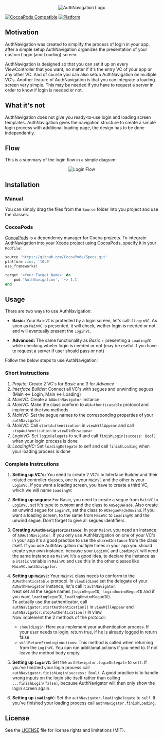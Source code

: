 <p align="center">
  <img src="https://github.com/columbbus/AuthNavigation/blob/master/Assets/LogoHeader.png?raw=true" alt="AuthNavigation Logo"/>
</p>

[![CocoaPods Compatible](https://img.shields.io/cocoapods/v/AuthNavigation.svg)](https://img.shields.io/cocoapods/v/AuthNavigation.svg)
[![Platform](https://img.shields.io/cocoapods/p/AuthNavigation.svg)](https://cocoapods.org/pods/AuthNavigation)

## Motivation
AuthNavigation was created to simplify the process of login in your app, after a simple setup AuthNavigation organizes the presentation of your custom Login (and Loading) screen.

AuthNavigation is designed so that you can set it up on every ViewController that you want, no matter if it's the entry VC of your app or any other VC. And of course you can also setup AuthNavigation on multiple VC's.
Another feature of AuthNavigation is that you can integrate a loading screen very simple. This may be needed if you have to request a server in order to know if login is needed or not.


## What it's not
AuthNavigation does not give you ready-to-use login and loading screen templates. AuthNavigation gives the navigation structure to create a simple login process with additional loading page, the design has to be done independently.


## Flow
This is a summary of the login flow in a simple diagram:

<p align="center">
  <img src="https://github.com/columbbus/AuthNavigation/blob/master/Assets/Flow-detailed.png?raw=true" alt="Login Flow"/>
</p>


## Installation

### Manual

You can simply drag the files from the `Source` folder into you project and use the classes.

### CocoaPods

[CocoaPods](http://cocoapods.org) is a dependency manager for Cocoa projects. To integrate AuthNavigation into your Xcode project using CocoaPods, specify it in your `Podfile`:

```ruby
source 'https://github.com/CocoaPods/Specs.git'
platform :ios, '10.0'
use_frameworks!

target '<Your Target Name>' do
    pod 'AuthNavigation', '~> 1.1'
end
```


## Usage
There are two ways to use AuthNavigation:

* **Basic:** Your `MainVC` is protected by a login screen, let's call it `LoginVC`. As soon as `MainVC` is presented, it will check, wether login is needed or not and will eventually present the `LoginVC`.

* **Advanced:** The same functionality as *Basic* + presenting a `LoadingVC` while checking wheter login is needed or not (may be useful if you have to request a server if user should pass or not)


Follow the below steps to use AuthNavigation:

### Short Instructions

1. *Projetc:* Create 2 VC's for *Basic* and 3 for *Advance*
2. *Interface Builder:* Connect all VC's with segues and unwinding segues (Main <-> Login, Main <-> Loading)
3. *MainVC:* Create a `AUAuthNavigator` instance
4. *MainVC:* Make the class conform to `AUAuthenticatable` protocol and implement the two methods
5. *MainVC:* Set the segue names to the corresponding properties of your `authNavigator`
6. *MainVC:* Call `startAuthentication` in `viewWillAppear` and call `stopAuthentication` in `viewDidDisappear`
7. *LoginVC:* Set `loginDelegate` to self and call `finishLogin(success: Bool)` when your login process is done
8. *LoadingVC:* Set `loadingDelegate` to self and call `finishLoading` when your loading process is done


### Complete Instrcutions

1. **Setting up VC's:** You need to create 2 VC's in Interface Builder and their related controller classes, one is your `MainVC` and the other is your `LoginVC`. If you want a loading screen, you have to create a third VC, which we will name `LoadingVC`

2. **Setting up segues:** For Basic, you need to create a segue from `MainVC` to `LoginVC`, set it's type to *custom* and the class to `AUSegueFade`. Also create an unwind segue for `LoginVC`, set the class to `AUSegueFadeUnwind`. If you want a loading screen, to the same from `MainVC` to `LoadingVC` and the unwind segue. Don't forget to give all segues identifiers.

3. **Creating `AUAuthNavigatorInstance`:** In your `MainVC` you need an instance of `AUAuthNavigator`. If you only use AuthNavigation on one of your VC's in your app it's a good practice to use the `sharedInstance` from the class itself. If you use AuthNavigation multiple times in your app you should create your own instance. because your `LoginVC` and `LoadingVC` will need the same instance as `MainVC` it's a good idea, to declare the instance as a `static` variable in `MainVC` and use this in the other classes like `MainVC.authNavigator`.

4. **Setting up `MainVC`:** Your `MainVC` class needs to conform to the `AUAuthenticatable` protocol. In `viewDidLoad` set the delegate of your `AUAuthNavigator` instance, let's call it `authNavigator`.  
 Next set all the segue names (`loginSegueID`,  `loginUnwindSegueID` and if you want `loadingSegueID`, `loadingUnwindSegueID`).  
 To actually use the authenticator, call `authNavigator.startAuthentication()` in `viewWillAppear` and `authNavigator.stopAuthentication()` in view.  
 Now implement the 2 methods of the protocol:
    * `shouldLogin`: Here you implement your authentication process. If your user needs to login, return true, if he is already logged in return false
    * `willReturnFromLoginActions`: This method is called when returning from the `LoginVC`. You can run additional actions if you need to. If not leave the method body empty.

5. **Setting up `LoginVC`:** Set the `authNavigator.loginDelegate` to `self`. If you've finished your login process call `authNavigator.finishLogin(success: Bool)`. A good practice is to handle wrong inputs on the login site itself rather than calling `...finishLogin(false)`, because AuthNavigator will then only show the login screen again.

6. **Setting up `LoadingVC`:** Set the `authNavigator.loadingDelegate` to `self`. If you've finished your loading process call `authNavigator.finishLoading`.




## License
See the [LICENSE](LICENSE) file for license rights and limitations (MIT).

